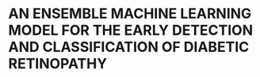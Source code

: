 # AN ENSEMBLE MACHINE LEARNING MODEL FOR THE EARLY DETECTION AND CLASSIFICATION OF DIABETIC RETINOPATHY

